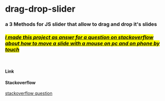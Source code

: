 <h1>drag-drop-slider</h1>
<h3>a 3 Methods for JS slider that allow to drag and drop it's slides</h3>
<h3><u><i><mark>I made this project as answr for a question on stackoverflow about how to move a slide with a mouse on pc and on phone by touch</mark></i></u></h3>
<br>
<h4>Link</h4>
<a href=""></a>
<h4>Stackoverflow</h4>
<a href="https://stackoverflow.com/questions/79331271/how-do-i-move-a-slide-with-a-mouse-and-on-my-phone/79334393#79334393">stackoverflow question</a>
